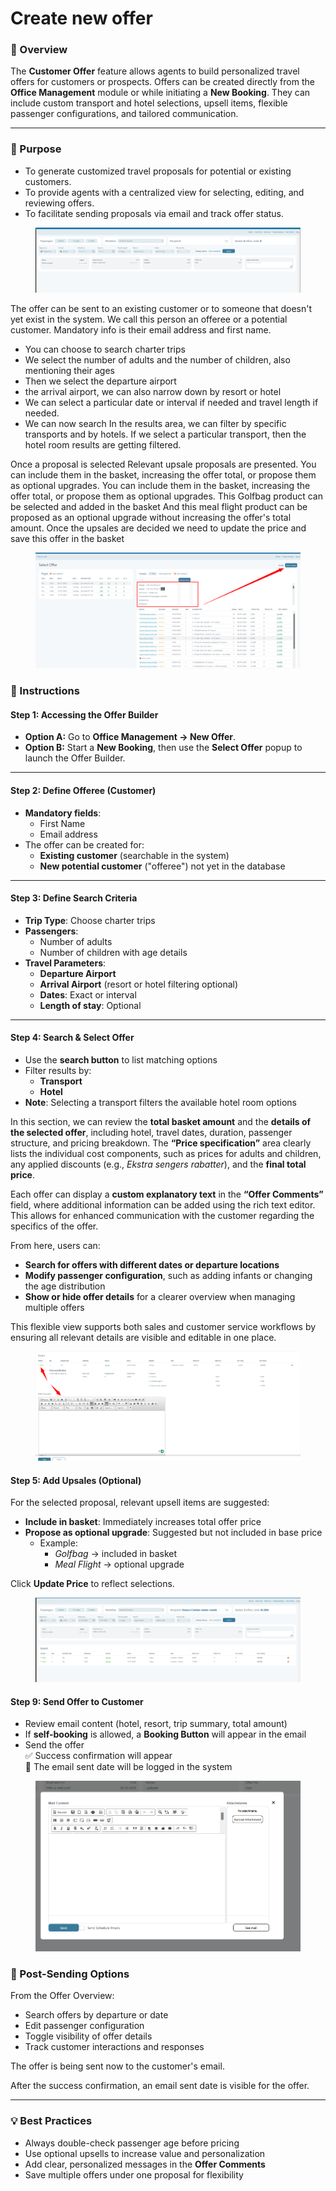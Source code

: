 # Create new offer

### 📌 Overview

The **Customer Offer** feature allows agents to build personalized travel offers for customers or prospects. Offers can be created directly from the **Office Management** module or while initiating a **New Booking**. They can include custom transport and hotel selections, upsell items, flexible passenger configurations, and tailored communication.

***

### 🎯 Purpose

* To generate customized travel proposals for potential or existing customers.
* To provide agents with a centralized view for selecting, editing, and reviewing offers.
* To facilitate sending proposals via email and track offer status.

<figure><img src="../.gitbook/assets/image (1) (1) (1) (1) (1) (1) (1) (1) (1) (1) (1) (1) (1) (1) (1) (1) (1) (1) (1) (1) (1) (1) (1) (1) (1) (1) (1) (1) (1) (1) (1) (1) (1) (1) (1) (1) (1) (1) (1) (1) (1) (1) (1) (1) (1) (1) (1) (1) (1) (1) (1) (1) (1) (1) (1) (1) (1) (1).png" alt=""><figcaption></figcaption></figure>

The offer can be sent to an existing customer or to someone that doesn't yet exist in the system. We call this person an offeree or a potential customer. Mandatory info is their email address and first name.

* You can choose to search charter trips&#x20;
* We select the number of adults and the number of children, also mentioning their ages&#x20;
* Then we select the departure airport&#x20;
* the arrival airport, we can also narrow down by resort or hotel&#x20;
* We can select a particular date or interval if needed and travel length if needed.&#x20;
* We can now search In the results area, we can filter by specific transports and by hotels. If we select a particular transport, then the hotel room results are getting filtered.&#x20;

Once a proposal is selected Relevant upsale proposals are presented. You can include them in the basket, increasing the offer total, or propose them as optional upgrades. You can include them in the basket, increasing the offer total, or propose them as optional upgrades. This Golfbag product can be selected and added in the basket And this meal flight product can be proposed as an optional upgrade without increasing the offer's total amount. Once the upsales are decided we need to update the price and save this offer in the basket&#x20;

<figure><img src="../.gitbook/assets/image (2) (1) (1) (1) (1) (1) (1) (1) (1) (1) (1) (1) (1) (1) (1) (1) (1) (1) (1) (1) (1) (1) (1) (1) (1) (1) (1) (1) (1) (1) (1) (1) (1) (1) (1) (1) (1) (1) (1) (1) (1) (1) (1) (1) (1) (1) (1) (1) (1).png" alt=""><figcaption></figcaption></figure>

### 🧭 Instructions

#### Step 1: Accessing the Offer Builder

* **Option A:** Go to **Office Management → New Offer**.
* **Option B:** Start a **New Booking**, then use the **Select Offer** popup to launch the Offer Builder.

***

#### Step 2: Define Offeree (Customer)

* **Mandatory fields**:
  * First Name
  * Email address
* The offer can be created for:
  * **Existing customer** (searchable in the system)
  * **New potential customer** ("offeree") not yet in the database

***

#### Step 3: Define Search Criteria

* **Trip Type**: Choose charter trips
* **Passengers**:
  * Number of adults
  * Number of children with age details
* **Travel Parameters**:
  * **Departure Airport**
  * **Arrival Airport** (resort or hotel filtering optional)
  * **Dates**: Exact or interval
  * **Length of stay**: Optional

***

#### Step 4: Search & Select Offer

* Use the **search button** to list matching options
* Filter results by:
  * **Transport**
  * **Hotel**
* **Note**: Selecting a transport filters the available hotel room options

In this section, we can review the **total basket amount** and the **details of the selected offer**, including hotel, travel dates, duration, passenger structure, and pricing breakdown. The **“Price specification”** area clearly lists the individual cost components, such as prices for adults and children, any applied discounts (e.g., _Ekstra sengers rabatter_), and the **final total price**.

Each offer can display a **custom explanatory text** in the **“Offer Comments”** field, where additional information can be added using the rich text editor. This allows for enhanced communication with the customer regarding the specifics of the offer.

From here, users can:

* **Search for offers with different dates or departure locations**
* **Modify passenger configuration**, such as adding infants or changing the age distribution
* **Show or hide offer details** for a clearer overview when managing multiple offers

This flexible view supports both sales and customer service workflows by ensuring all relevant details are visible and editable in one place.

<figure><img src="../.gitbook/assets/image (223).png" alt=""><figcaption></figcaption></figure>

#### Step 5: Add Upsales (Optional)

For the selected proposal, relevant upsell items are suggested:

* **Include in basket**: Immediately increases total offer price
* **Propose as optional upgrade**: Suggested but not included in base price
  * Example:
    * _Golfbag_ → included in basket
    * _Meal Flight_ → optional upgrade

Click **Update Price** to reflect selections.

<figure><img src="../.gitbook/assets/image (5) (1) (1) (1) (1) (1) (1) (1) (1) (1) (1) (1) (1) (1) (1) (1) (1) (1) (1) (1) (1) (1) (1) (1) (1) (1) (1) (1) (1) (1) (1) (1) (1) (1) (1) (1) (1).png" alt=""><figcaption></figcaption></figure>

#### Step 9: Send Offer to Customer

* Review email content (hotel, resort, trip summary, total amount)
* If **self-booking** is allowed, a **Booking Button** will appear in the email
* Send the offer\
  ✅ Success confirmation will appear\
  📧 The email sent date will be logged in the system

<figure><img src="../.gitbook/assets/image (7) (1) (1) (1) (1) (1) (1) (1) (1) (1) (1) (1) (1) (1) (1) (1) (1) (1) (1) (1) (1) (1) (1) (1) (1) (1) (1) (1) (1).png" alt=""><figcaption></figcaption></figure>

### 🔄 Post-Sending Options

From the Offer Overview:

* Search offers by departure or date
* Edit passenger configuration
* Toggle visibility of offer details
* Track customer interactions and responses

The offer is being sent now to the customer's email.&#x20;

After the success confirmation, an email sent date is visible for the offer.&#x20;

***

### 💡 Best Practices

* Always double-check passenger age before pricing
* Use optional upsells to increase value and personalization
* Add clear, personalized messages in the **Offer Comments**
* Save multiple offers under one proposal for flexibility


